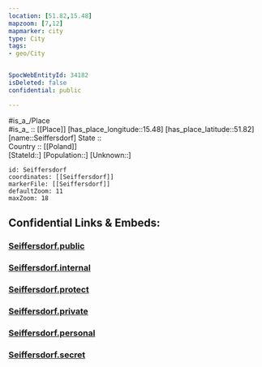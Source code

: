 ```yaml
---
location: [51.82,15.48] 
mapzoom: [7,12] 
mapmarker: city 
type: City
tags:
- geo/City


SpocWebEntityId: 34182
isDeleted: false
confidential: public

---
```

#is_a_/Place  
#is_a_ :: [[Place]] 
[has_place_longitude::15.48] 
[has_place_latitude::51.82] 
[name::Seiffersdorf] 
State ::  
Country :: [[Poland]]  
[StateId::] 
[Population::] 
[Unknown::] 


```leaflet
id: Seiffersdorf
coordinates: [[Seiffersdorf]] 
markerFile: [[Seiffersdorf]] 
defaultZoom: 11 
maxZoom: 18
```


## Confidential Links & Embeds: 

### [Seiffersdorf.public](/_public/\Earth\Continent\Europe\Europe~East\Poland\Provinces~Poland\Lubusz\CitySeiffersdorf.public.md) 

### [Seiffersdorf.internal](/_internal/\Earth\Continent\Europe\Europe~East\Poland\Provinces~Poland\Lubusz\CitySeiffersdorf.internal.md) 

### [Seiffersdorf.protect](/_protect/\Earth\Continent\Europe\Europe~East\Poland\Provinces~Poland\Lubusz\CitySeiffersdorf.protect.md) 

### [Seiffersdorf.private](/_private/\Earth\Continent\Europe\Europe~East\Poland\Provinces~Poland\Lubusz\CitySeiffersdorf.private.md) 

### [Seiffersdorf.personal](/_personal/\Earth\Continent\Europe\Europe~East\Poland\Provinces~Poland\Lubusz\CitySeiffersdorf.personal.md) 

### [Seiffersdorf.secret](/_secret/\Earth\Continent\Europe\Europe~East\Poland\Provinces~Poland\Lubusz\CitySeiffersdorf.secret.md)


